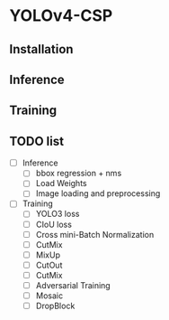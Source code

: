 # YOLOv4-CSP

## Installation

## Inference

## Training

## TODO list
- [ ] Inference
    - [ ] bbox regression + nms
    - [ ] Load Weights
    - [ ] Image loading and preprocessing

- [ ] Training
    - [ ] YOLO3 loss
    - [ ] CIoU loss
    - [ ] Cross mini-Batch Normalization
    - [ ] CutMix
    - [ ] MixUp
    - [ ] CutOut         
    - [ ] CutMix      
    - [ ] Adversarial Training
    - [ ] Mosaic
    - [ ] DropBlock
